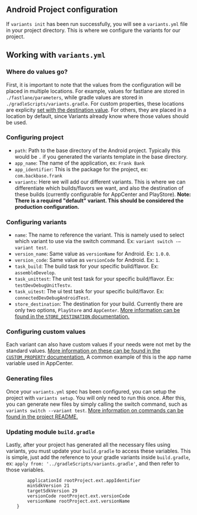 
## Android Project configuration

If `variants init` has been run successfully, you will see a `variants.yml` file in your project directory. This is where we configure the variants for our project.

## Working with `variants.yml`

### Where do values go?
First, it is important to note that the values from the configuration will be placed in multiple locations. For example, values for fastlane are stored in `./fastlane/parameters`, while gradle values are stored in `./gradleScripts/variants.gradle`. For custom properties, these locations are explicity [set with the destination value](https://github.com/Backbase/variants/blob/main/docs/CUSTOM_PROPERTY.md#destination). For others, they are placed in a location by default, since Variants already know where those values should be used.

### Configuring project
- `path`: Path to the base directory of the Android project. Typically this would be `.` if you generated the variants template in the base directory.
- `app_name`: The name of the application, ex: `Frank Bank`
- `app_identifier`: This is the package for the project, ex: `com.backbase.frank`
- `variants`: Here we will add our different variants. This is where we can differentiate which builds/flavors we want, and also the destination of these builds (currently configurable for AppCenter and PlayStore). **Note: There is a required "default" variant. This should be considered the production configuration.**

### Configuring variants
- `name`: The name to reference the variant. This is namely used to select which variant to use via the switch command. Ex: `variant switch -—variant test`.
- `version_name`:  Same value as `versionName` for Android. Ex: `1.0.0`.
- `version_code`: Same value as `versionCode` for Android. Ex: `1`.
- `task_build`: The build task for your specific build/flavor. Ex: `assembleDevelop`.
- `task_unittest`: The unit test task for your specific build/flavor. Ex: `testDevDebugUnitTestv`.
- `task_uitest`: The ui test task for your specific build/flavor. Ex: `connectedDevDebugAndroidTest`.
- `store_destination`: The destination for your build. Currently there are only two options, `PlayStore` and `AppCenter`. [More information can be found in the `STORE_DESTINATION` documentation.](https://github.com/Backbase/variants/blob/main/docs/STORE_DESTINATION.md)

### Configuring custom values
Each variant can also have custom values if your needs were not met by the standard values. [More information on these can be found in the `CUSTOM_PROPERTY` documentation.](https://github.com/Backbase/variants/blob/main/docs/CUSTOM_PROPERTY.md) A common example of this is the app name variable used in AppCenter.

### Generating files
Once your `variants.yml` spec has been configured, you can setup the project with `variants setup`. You will only need to run this once. After this, you can generate new files by simply calling the switch command, such as  `variants switch --variant test`. [More information on commands can be found in the project README.](https://github.com/Backbase/variants/blob/develop/README.md)

### Updating module `build.gradle`
Lastly, after your project has generated all the necessary files using variants, you must update your `build.gradle` to access these variables. This is simple, just add the reference to your gradle variants inside `build.gradle`, ex: `apply from: '../gradleScripts/variants.gradle'`, and then refer to those variables.
```defaultConfig {
        applicationId rootProject.ext.appIdentifier
        minSdkVersion 21
        targetSdkVersion 29
        versionCode rootProject.ext.versionCode
        versionName rootProject.ext.versionName
    }
